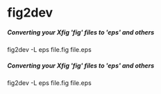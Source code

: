 # fig2dev

##### Converting your Xfig 'fig' files to 'eps' and others

   fig2dev  -L eps file.fig file.eps

##### Converting your Xfig 'fig' files to 'eps' and others

   fig2dev  -L eps file.fig file.eps
